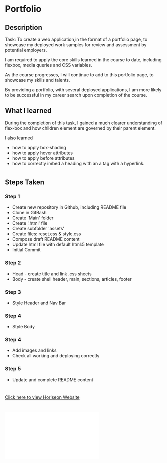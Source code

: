 # Portfolio
## Description
Task: To create a web application,in the format of a portfolio page, to showcase my deployed work samples for review and assessment by potential employers.

I am required to apply the core skills learned in the course to date, including flexbox, media queries and CSS variables.

As the course progresses, I will continue to add to this portfolio page, to showcase my skills and talents.

By providing a portfolio, with several deployed applications, I am more likely to be successful in my career search upon completion of the course.

## What I learned
During the completion of this task, I gained a much clearer understanding of flex-box and how children element are governed by their parent element.

I also learned 
- how to apply box-shading
- how to apply hover attributes
- how to apply before attributes
- how to correctly imbed a heading with an a tag with a hyperlink.

#
## Steps Taken

### Step 1
- Create new repository in Github, including README file
- Clone in GitBash
- Create 'Main' folder
- Create '.html' file
- Create subfolder 'assets'
- Create files: reset.css & style.css
- Compose draft README content
- Update html file with default html:5 template
- Initial Commit
### Step 2
- Head - create title and link .css sheets
- Body - create shell header, main, sections, articles, footer
### Step 3
- Style Header and Nav Bar
### Step 4
- Style Body
### Step 4
- Add images and links
- Check all working and deploying correctly
### Step 5
- Update and complete README content

#
[Click here to view Horiseon Website](https://michelledwoods1.github.io/Portfolio/)
#
![Screenshot of Website url](assets/screenshot.pdf)
